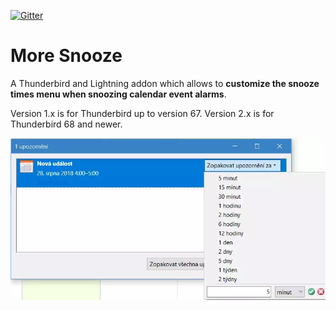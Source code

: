 [![Gitter](https://badges.gitter.im/more-snooze/community.svg)](https://gitter.im/more-snooze/community?utm_source=badge&utm_medium=badge&utm_campaign=pr-badge)

# More Snooze 

A Thunderbird and Lightning addon which allows to **customize the snooze times menu when snoozing calendar event alarms**.

Version 1.x is for Thunderbird up to version 67. Version 2.x is for Thunderbird 68 and newer.

![Screenshot](doc/screenshot.png)
